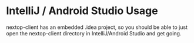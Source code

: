 # IntelliJ / Android Studio Usage

nextop-client has an embedded .idea project, so you should be able to just open the nextop-client directory
 in IntelliJ/Android Studio and get going.
